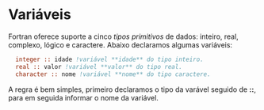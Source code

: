 # Variáveis
Fortran oferece suporte a cinco *tipos primitivos* de dados: inteiro, real, complexo, lógico e caractere.
Abaixo declaramos algumas variáveis:
```fortran 
  integer :: idade !variável **idade** do tipo inteiro.
  real :: valor !variável **valor** do tipo real.
  character :: nome !variável **nome** do tipo caractere.
```
A regra é bem simples, primeiro declaramos o tipo  da varável seguido de **::**, para em seguida informar o nome da variável.
